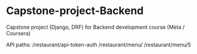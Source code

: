 # Capstone-project-Backend
Capstone project (Django, DRF) for Backend development course (Meta / Coursera)

API paths:
/restaurant/api-token-auth
/restaurant/menu/
/restaurant/menu/5
